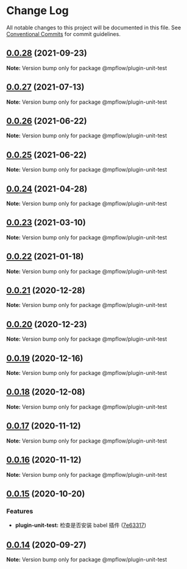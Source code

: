 # Change Log

All notable changes to this project will be documented in this file.
See [Conventional Commits](https://conventionalcommits.org) for commit guidelines.

## [0.0.28](https://github.com/wechat-miniprogram/weflow/compare/@mpflow/plugin-unit-test@0.0.27...@mpflow/plugin-unit-test@0.0.28) (2021-09-23)

**Note:** Version bump only for package @mpflow/plugin-unit-test

## [0.0.27](https://github.com/wechat-miniprogram/weflow/compare/@mpflow/plugin-unit-test@0.0.26...@mpflow/plugin-unit-test@0.0.27) (2021-07-13)

**Note:** Version bump only for package @mpflow/plugin-unit-test

## [0.0.26](https://github.com/wechat-miniprogram/weflow/compare/@mpflow/plugin-unit-test@0.0.25...@mpflow/plugin-unit-test@0.0.26) (2021-06-22)

**Note:** Version bump only for package @mpflow/plugin-unit-test

## [0.0.25](https://github.com/wechat-miniprogram/weflow/compare/@mpflow/plugin-unit-test@0.0.24...@mpflow/plugin-unit-test@0.0.25) (2021-06-22)

**Note:** Version bump only for package @mpflow/plugin-unit-test

## [0.0.24](https://github.com/wechat-miniprogram/weflow/compare/@mpflow/plugin-unit-test@0.0.23...@mpflow/plugin-unit-test@0.0.24) (2021-04-28)

**Note:** Version bump only for package @mpflow/plugin-unit-test

## [0.0.23](https://github.com/wechat-miniprogram/weflow/compare/@mpflow/plugin-unit-test@0.0.22...@mpflow/plugin-unit-test@0.0.23) (2021-03-10)

**Note:** Version bump only for package @mpflow/plugin-unit-test

## [0.0.22](https://github.com/wechat-miniprogram/weflow/compare/@mpflow/plugin-unit-test@0.0.21...@mpflow/plugin-unit-test@0.0.22) (2021-01-18)

**Note:** Version bump only for package @mpflow/plugin-unit-test

## [0.0.21](https://github.com/wechat-miniprogram/weflow/compare/@mpflow/plugin-unit-test@0.0.20...@mpflow/plugin-unit-test@0.0.21) (2020-12-28)

**Note:** Version bump only for package @mpflow/plugin-unit-test

## [0.0.20](https://github.com/wechat-miniprogram/weflow/compare/@mpflow/plugin-unit-test@0.0.19...@mpflow/plugin-unit-test@0.0.20) (2020-12-23)

**Note:** Version bump only for package @mpflow/plugin-unit-test

## [0.0.19](https://github.com/wechat-miniprogram/weflow/compare/@mpflow/plugin-unit-test@0.0.18...@mpflow/plugin-unit-test@0.0.19) (2020-12-16)

**Note:** Version bump only for package @mpflow/plugin-unit-test

## [0.0.18](https://github.com/wechat-miniprogram/weflow/compare/@mpflow/plugin-unit-test@0.0.17...@mpflow/plugin-unit-test@0.0.18) (2020-12-08)

**Note:** Version bump only for package @mpflow/plugin-unit-test

## [0.0.17](https://github.com/wechat-miniprogram/weflow/compare/@mpflow/plugin-unit-test@0.0.15...@mpflow/plugin-unit-test@0.0.17) (2020-11-12)

**Note:** Version bump only for package @mpflow/plugin-unit-test

## [0.0.16](https://github.com/wechat-miniprogram/weflow/compare/@mpflow/plugin-unit-test@0.0.15...@mpflow/plugin-unit-test@0.0.16) (2020-11-12)

**Note:** Version bump only for package @mpflow/plugin-unit-test

## [0.0.15](https://github.com/wechat-miniprogram/weflow/compare/@mpflow/plugin-unit-test@0.0.14...@mpflow/plugin-unit-test@0.0.15) (2020-10-20)

### Features

- **plugin-unit-test:** 检查是否安装 babel 插件 ([7e63317](https://github.com/wechat-miniprogram/weflow/commits/7e63317af32bcdbf5aa4f56bdb4c5636726d9884))

## [0.0.14](https://github.com/wechat-miniprogram/weflow/compare/@mpflow/plugin-unit-test@0.0.13...@mpflow/plugin-unit-test@0.0.14) (2020-09-27)

**Note:** Version bump only for package @mpflow/plugin-unit-test

